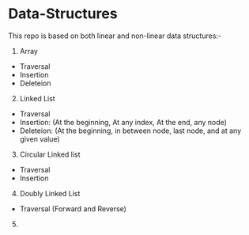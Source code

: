 # Data-Structures
This repo is based on both linear and non-linear data structures:-    <br>
1. Array <br>
  - Traversal
  - Insertion 
  - Deleteion <br>
2. Linked List <br>
  - Traversal
  - Insertion: (At the beginning, At any index, At the end, any node)
  - Deleteion: (At the beginning, in between node, last node, and at any given value) <br>
3. Circular Linked list <br>
  - Traversal 
  - Insertion <br>
4. Doubly Linked List <br>
  - Traversal (Forward and Reverse) <br>
5.   
    
